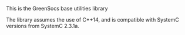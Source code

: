 
This is the GreenSocs base utilities library


The library assumes the use of C++14, and is compatible with SystemC versions from SystemC 2.3.1a.


